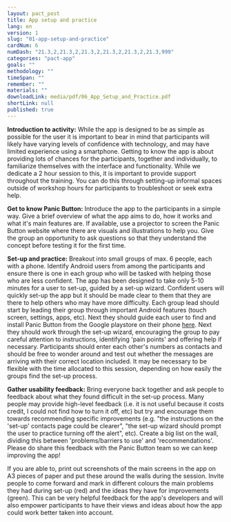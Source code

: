 ```yaml
---
layout: pact_post
title: App setup and practice
lang: en
version: 1
slug: "01-app-setup-and-practice"
cardNum: 6
numDash: "21.3,2,21.3,2,21.3,2,21.3,2,21.3,2,21.3,999"
categories: "pact-app"
goals: ""
methodology: ""
timeSpan: ""
remember: ""
materials: ""
downloadLink: media/pdf/06_App_Setup_and_Practice.pdf
shortLink: null
published: true
---
```


 

**Introduction to activity:** While the app is designed to be as simple as possible for the user it is important to bear in mind that participants will likely have varying levels of confidence with technology, and may have limited experience using a smartphone.  Getting to know the app is about providing lots of chances for the participants, together and individually, to familiarize themselves with the interface and functionality. While we dedicate a 2 hour session to this, it is important to provide support throughout the training. You can do this through setting-up informal spaces outside of workshop hours for participants to troubleshoot or seek extra help. 

**Get to know Panic Button:** Introduce the app to the participants in a simple way. Give a brief overview of what the app aims to do, how it works and what it's main features are. If available, use a projector to screen the Panic Button website where there are visuals and illustrations to help you. Give the group an opportunity to ask questions so that they understand the concept before testing it for the first time.

**Set-up and practice:** Breakout into small groups of max. 6 people, each with a phone. Identify Android users from among the participants and ensure there is one in each group who will be tasked with helping those who are less confident. The app has been designed to take only 5-10 minutes for a user to set-up, guided by a set-up wizard. Confident users will quickly set-up the app but it should be made clear to them that they are there to help others who may have more difficulty. Each group lead should start by leading their group through important Android features (touch screen, settings, apps, etc). Next they should guide each user to find and install Panic Button from the Google playstore on their phone [here](https://play.google.com/store/apps/details?id=org.iilab.pb&hl=en_GB). Next they should work through the set-up wizard, encouraging the group to pay careful attention to instructions, identifying 'pain points' and offering help if necessary. Participants should enter each other's numbers as contacts and should be free to wonder around and test out whether the messages are arriving with their correct location included.  It may be necessary to be flexible with the time allocated to this session, depending on how easily the groups find the set-up process. 

**Gather usability feedback:** Bring everyone back together and ask people to feedback about what they found difficult in the set-up process. Many people may provide high-level feedback (i.e. it is not useful because it costs credit, I could not find how to turn it off, etc) but try and encourage them towards recommending specific improvements (e.g. "the instructions on the 'set-up' contacts page could be clearer", "the set-up wizard should prompt the user to practice turning off the alert", etc). Create a big list on the wall, dividing this between 'problems/barriers to use' and 'recommendations'. Please do share this feedback with the Panic Button team so we can keep improving the app!

<div class="cs-online" id="onlineContent" markdown="1">
If you are able to, print out screenshots of the main screens in the app on A3 pieces of paper and put these around the walls during the session. Invite people to come forward and mark in different colours the main problems they had during set-up (red) and the ideas they have for improvements (green). This can be very helpful feedback for the app's developers and will also empower participants to have their views and ideas about how the app could work better taken into account. 
</div>
